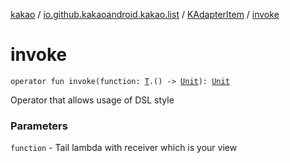 [kakao](../../index.md) / [io.github.kakaoandroid.kakao.list](../index.md) / [KAdapterItem](index.md) / [invoke](./invoke.md)

# invoke

`operator fun invoke(function: `[`T`](index.md#T)`.() -> `[`Unit`](https://kotlinlang.org/api/latest/jvm/stdlib/kotlin/-unit/index.html)`): `[`Unit`](https://kotlinlang.org/api/latest/jvm/stdlib/kotlin/-unit/index.html)

Operator that allows usage of DSL style

### Parameters

`function` - Tail lambda with receiver which is your view